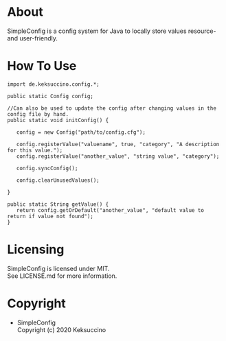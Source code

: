 # About
SimpleConfig is a config system for Java to locally store values resource- and user-friendly.

# How To Use
```
import de.keksuccino.config.*;

public static Config config;

//Can also be used to update the config after changing values in the config file by hand.
public static void initConfig() {

   config = new Config("path/to/config.cfg");

   config.registerValue("valuename", true, "category", "A description for this value.");
   config.registerValue("another_value", "string value", "category");

   config.syncConfig();

   config.clearUnusedValues();

}

public static String getValue() {
   return config.getOrDefault("another_value", "default value to return if value not found");
}
```

# Licensing
SimpleConfig is licensed under MIT.<br>
See LICENSE.md for more information.

# Copyright
- SimpleConfig<br>
Copyright (c) 2020 Keksuccino
